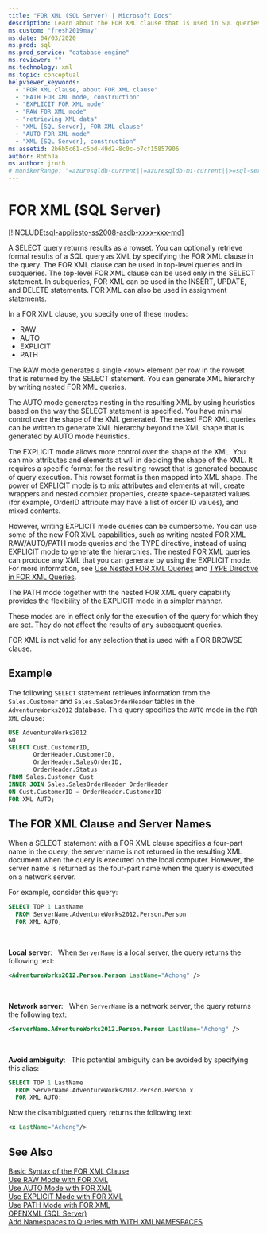 ```yaml
---
title: "FOR XML (SQL Server) | Microsoft Docs"
description: Learn about the FOR XML clause that is used in SQL queries to retrieve results as XML.
ms.custom: "fresh2019may"
ms.date: 04/03/2020
ms.prod: sql
ms.prod_service: "database-engine"
ms.reviewer: ""
ms.technology: xml
ms.topic: conceptual
helpviewer_keywords: 
  - "FOR XML clause, about FOR XML clause"
  - "PATH FOR XML mode, construction"
  - "EXPLICIT FOR XML mode"
  - "RAW FOR XML mode"
  - "retrieving XML data"
  - "XML [SQL Server], FOR XML clause"
  - "AUTO FOR XML mode"
  - "XML [SQL Server], construction"
ms.assetid: 2b6b5c61-c5bd-49d2-8c0c-b7cf15857906
author: RothJa
ms.author: jroth
# monikerRange: "=azuresqldb-current||=azuresqldb-mi-current||>=sql-server-2016||>=sql-server-linux-2017||=sqlallproducts-allversions"
---
```

# FOR XML (SQL Server)

[!INCLUDE[tsql-appliesto-ss2008-asdb-xxxx-xxx-md](../../includes/tsql-appliesto-ss2008-asdb-xxxx-xxx-md.md)]

A SELECT query returns results as a rowset. You can optionally retrieve formal results of a SQL query as XML by specifying the FOR XML clause in the query. The FOR XML clause can be used in top-level queries and in subqueries. The top-level FOR XML clause can be used only in the SELECT statement. In subqueries, FOR XML can be used in the INSERT, UPDATE, and DELETE statements. FOR XML can also be used in assignment statements.

In a FOR XML clause, you specify one of these modes:

- RAW
- AUTO
- EXPLICIT
- PATH

The RAW mode generates a single \<row> element per row in the rowset that is returned by the SELECT statement. You can generate XML hierarchy by writing nested FOR XML queries.

The AUTO mode generates nesting in the resulting XML by using heuristics based on the way the SELECT statement is specified. You have minimal control over the shape of the XML generated. The nested FOR XML queries can be written to generate XML hierarchy beyond the XML shape that is generated by AUTO mode heuristics.

The EXPLICIT mode allows more control over the shape of the XML. You can mix attributes and elements at will in deciding the shape of the XML. It requires a specific format for the resulting rowset that is generated because of query execution. This rowset format is then mapped into XML shape. The power of EXPLICIT mode is to mix attributes and elements at will, create wrappers and nested complex properties, create space-separated values (for example, OrderID attribute may have a list of order ID values), and mixed contents.

However, writing EXPLICIT mode queries can be cumbersome. You can use some of the new FOR XML capabilities, such as writing nested FOR XML RAW/AUTO/PATH mode queries and the TYPE directive, instead of using EXPLICIT mode to generate the hierarchies. The nested FOR XML queries can produce any XML that you can generate by using the EXPLICIT mode. For more information, see [Use Nested FOR XML Queries](../../relational-databases/xml/use-nested-for-xml-queries.md) and [TYPE Directive in FOR XML Queries](../../relational-databases/xml/type-directive-in-for-xml-queries.md).

The PATH mode together with the nested FOR XML query capability provides the flexibility of the EXPLICIT mode in a simpler manner.

These modes are in effect only for the execution of the query for which they are set. They do not affect the results of any subsequent queries.

FOR XML is not valid for any selection that is used with a FOR BROWSE clause.

## Example

The following `SELECT` statement retrieves information from the `Sales.Customer` and `Sales.SalesOrderHeader` tables in the `AdventureWorks2012` database. This query specifies the `AUTO` mode in the `FOR XML` clause:

```sql
USE AdventureWorks2012
GO
SELECT Cust.CustomerID,
       OrderHeader.CustomerID,
       OrderHeader.SalesOrderID,
       OrderHeader.Status
FROM Sales.Customer Cust 
INNER JOIN Sales.SalesOrderHeader OrderHeader
ON Cust.CustomerID = OrderHeader.CustomerID
FOR XML AUTO;
```

## The FOR XML Clause and Server Names

When a SELECT statement with a FOR XML clause specifies a four-part name in the query, the server name is not returned in the resulting XML document when the query is executed on the local computer. However, the server name is returned as the four-part name when the query is executed on a network server.

For example, consider this query:

```sql
SELECT TOP 1 LastName
  FROM ServerName.AdventureWorks2012.Person.Person
  FOR XML AUTO;
```

&nbsp;

**Local server**: &nbsp; When `ServerName` is a local server, the query returns the following text:

```xml
<AdventureWorks2012.Person.Person LastName="Achong" />  
```

&nbsp;

**Network server**: &nbsp; When `ServerName` is a network server, the query returns the following text:

```xml
<ServerName.AdventureWorks2012.Person.Person LastName="Achong" />
```

&nbsp;

**Avoid ambiguity**: &nbsp; This potential ambiguity can be avoided by specifying this alias:

```sql
SELECT TOP 1 LastName
  FROM ServerName.AdventureWorks2012.Person.Person x
  FOR XML AUTO;
```

Now the disambiguated query returns the following text:

```xml
<x LastName="Achong"/>
```

## See Also

[Basic Syntax of the FOR XML Clause](../../relational-databases/xml/basic-syntax-of-the-for-xml-clause.md)  
[Use RAW Mode with FOR XML](../../relational-databases/xml/use-raw-mode-with-for-xml.md)  
[Use AUTO Mode with FOR XML](../../relational-databases/xml/use-auto-mode-with-for-xml.md)  
[Use EXPLICIT Mode with FOR XML](../../relational-databases/xml/use-explicit-mode-with-for-xml.md)  
[Use PATH Mode with FOR XML](../../relational-databases/xml/use-path-mode-with-for-xml.md)  
[OPENXML &#40;SQL Server&#41;](../../relational-databases/xml/openxml-sql-server.md)  
[Add Namespaces to Queries with WITH XMLNAMESPACES](../../relational-databases/xml/add-namespaces-to-queries-with-with-xmlnamespaces.md)
